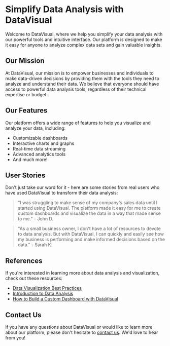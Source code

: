 <!--font:Poppins-->

# Simplify Data Analysis with DataVisual

Welcome to DataVisual, where we help you simplify your data analysis with our powerful tools and intuitive interface. Our platform is designed to make it easy for anyone to analyze complex data sets and gain valuable insights.

## Our Mission

At DataVisual, our mission is to empower businesses and individuals to make data-driven decisions by providing them with the tools they need to analyze and understand their data. We believe that everyone should have access to powerful data analysis tools, regardless of their technical expertise or budget.

## Our Features

Our platform offers a wide range of features to help you visualize and analyze your data, including:

- Customizable dashboards
- Interactive charts and graphs
- Real-time data streaming
- Advanced analytics tools
- And much more!

## User Stories

Don't just take our word for it - here are some stories from real users who have used DataVisual to transform their data analysis:

> "I was struggling to make sense of my company's sales data until I started using DataVisual. The platform made it easy for me to create custom dashboards and visualize the data in a way that made sense to me." - John D.

> "As a small business owner, I don't have a lot of resources to devote to data analysis. But with DataVisual, I can quickly and easily see how my business is performing and make informed decisions based on the data." - Sarah K.

## References

If you're interested in learning more about data analysis and visualization, check out these resources:

- [Data Visualization Best Practices](#)
- [Introduction to Data Analysis](#)
- [How to Build a Custom Dashboard with DataVisual](#)

## Contact Us

If you have any questions about DataVisual or would like to learn more about our platform, please don't hesitate to [contact us](#). We'd love to hear from you!

<!--

Write me content for website with wallpaper which alt text is:

"An abstract illustration of a data visualization, with sleek and modern graphics and a minimalist color scheme."

The name/title of the page should not be 1:1 copy of the alt text but rather a real content of the website which is using this wallpaper.

- Use markdown format 
- Start with heading
- Heading should be short and concise
- The content should look like a real website 
- The website should not be about the wallpaper, wallpaper is just a related background
- Heading should be contain work "wallpaper" or "background"
- Include real sections like references, contact, user stories, etc. use things relevant to the page purpose.
- Feel free to use structure like headings, bullets, numbering, blockquotes, paragraphs, horizontal lines, etc.
- You can use formatting like bold or _italic_
- You can include UTF-8 emojis
- Links should be only #hash anchors (and you can refer to the document itself)
- Do not include images


---


# DataVisual - Simplify Your Data Analysis

Welcome to DataVisual, where we help you simplify your data analysis with our powerful tools and intuitive interface. Our platform is designed to make it easy for anyone to analyze complex data sets and gain valuable insights.

## Our Mission

At DataVisual, our mission is to empower businesses and individuals to make data-driven decisions by providing them with the tools they need to analyze and understand their data. We believe that everyone should have access to powerful data analysis tools, regardless of their technical expertise or budget.

## Our Features

Our platform offers a wide range of features to help you visualize and analyze your data, including:

- Customizable dashboards
- Interactive charts and graphs
- Real-time data streaming
- Advanced analytics tools
- And much more!

## User Stories

Don't just take our word for it - here are some stories from real users who have used DataVisual to transform their data analysis:

> "I was struggling to make sense of my company's sales data until I started using DataVisual. The platform made it easy for me to create custom dashboards and visualize the data in a way that made sense to me." - John D.

> "As a small business owner, I don't have a lot of resources to devote to data analysis. But with DataVisual, I can quickly and easily see how my business is performing and make informed decisions based on the data." - Sarah K.

## References

If you're interested in learning more about data analysis and visualization, check out these resources:

- [Data Visualization Best Practices](#)
- [Introduction to Data Analysis](#)
- [How to Build a Custom Dashboard with DataVisual](#)

## Contact Us

If you have any questions about DataVisual or would like to learn more about our platform, please don't hesitate to [contact us](#). We'd love to hear from you!


---


Write me a Google font which is best fitting for the website.

Pick from the list:
- Inter
- Cormorant Garamond
- Raleway
- Lobster
- Montserrat
- Creepster
- Orbitron
- Poppins
- Playfair Display
- Cinzel Decorative
- Exo 2
- Alegreya
- Lato
- Futura
- IBM Plex Sans
- Barlow Condensed
- Cinzel
- Open Sans
- Cabin
- Roboto
- Great Vibes
- Dancing Script


Write just the font name nothing else.


---


Poppins

-->
